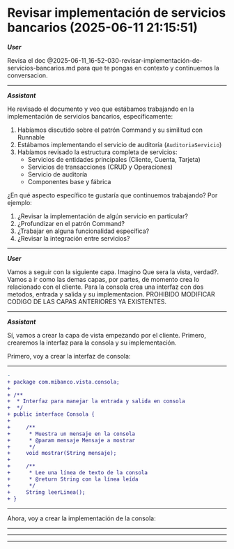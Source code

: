 <!-- Generated by SpecStory -->

# Revisar implementación de servicios bancarios (2025-06-11 21:15:51)

_**User**_

Revisa el doc @2025-06-11_16-52-030-revisar-implementación-de-servicios-bancarios.md para que te pongas en contexto y continuemos la conversacion.

---

_**Assistant**_

He revisado el documento y veo que estábamos trabajando en la implementación de servicios bancarios, específicamente:

1. Habíamos discutido sobre el patrón Command y su similitud con Runnable
2. Estábamos implementando el servicio de auditoría (`AuditoriaServicio`)
3. Habíamos revisado la estructura completa de servicios:
   - Servicios de entidades principales (Cliente, Cuenta, Tarjeta)
   - Servicios de transacciones (CRUD y Operaciones)
   - Servicio de auditoría
   - Componentes base y fábrica

¿En qué aspecto específico te gustaría que continuemos trabajando? Por ejemplo:
1. ¿Revisar la implementación de algún servicio en particular?
2. ¿Profundizar en el patrón Command?
3. ¿Trabajar en alguna funcionalidad específica?
4. ¿Revisar la integración entre servicios?

---

_**User**_

Vamos a seguir con la siguiente capa.
Imagino Que sera la vista, verdad?.
Vamos a ir como las demas capas, por partes, de momento crea lo relacionado con el cliente.
Para la consola crea una interfaz con dos metodos, entrada y salida y su implementacion.
PROHIBIDO MODIFICAR CODIGO DE LAS CAPAS ANTERIORES YA EXISTENTES.

---

_**Assistant**_

Sí, vamos a crear la capa de vista empezando por el cliente. Primero, crearemos la interfaz para la consola y su implementación.

Primero, voy a crear la interfaz de consola:



---

```diff
- 
+ package com.mibanco.vista.consola;
+ 
+ /**
+  * Interfaz para manejar la entrada y salida en consola
+  */
+ public interface Consola {
+     
+     /**
+      * Muestra un mensaje en la consola
+      * @param mensaje Mensaje a mostrar
+      */
+     void mostrar(String mensaje);
+     
+     /**
+      * Lee una línea de texto de la consola
+      * @return String con la línea leída
+      */
+     String leerLinea();
+ } 
```

---

Ahora, voy a crear la implementación de la consola:


---



---



---

